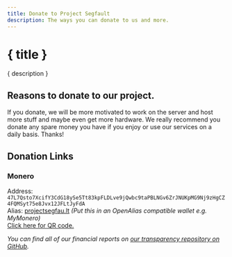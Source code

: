 ```yaml
---
title: Donate to Project Segfault
description: The ways you can donate to us and more.
---
```


# { title }

{ description }

## Reasons to donate to our project.

If you donate, we will be more motivated to work on the server and host more stuff and maybe even get more hardware. We really recommend you donate any spare money you have if you enjoy or use our services on a daily basis. Thanks!

## Donation Links

### Monero
Address: `47L7Qsto7XcifY3CdG18ySe5Tt83kpFLDLve9jQwbc9taPBLNGv6ZrJNUKpMG9Nj9zHgCZ4FQMSyt75e8Jvx12JFLtJyFdA`  
Alias: [projectsegfau.lt](https://projectsegfau.lt/) _(Put this in an OpenAlias compatible wallet e.g. MyMonero)_  
[Click here for QR code.](/Monero.png)


_You can find all of our financial reports on [our transparency repository on GitHub](https://github.com/ProjectSegfault/transparency/)._
